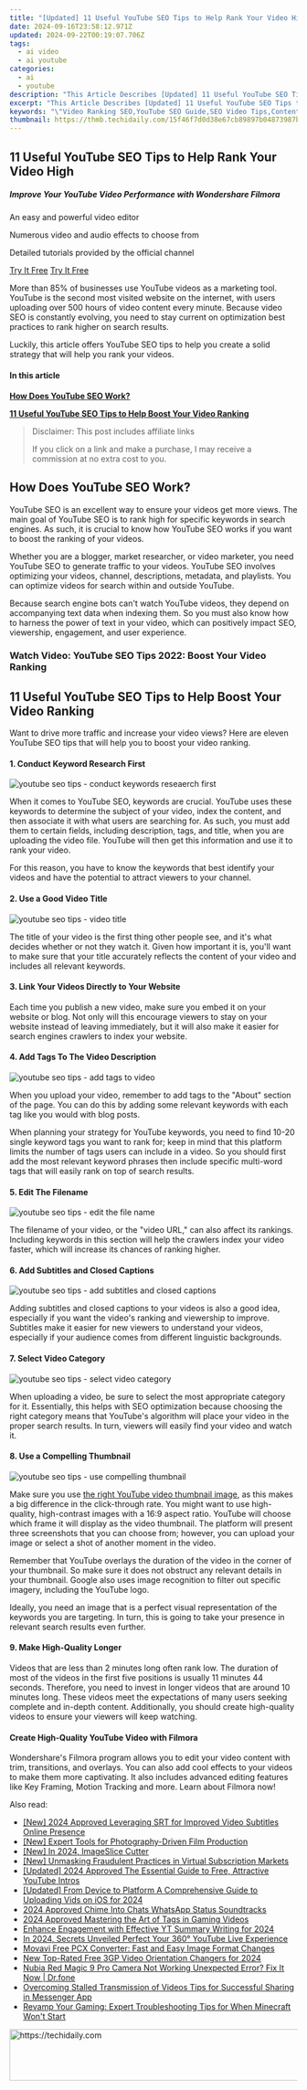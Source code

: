 ```yaml
---
title: "[Updated] 11 Useful YouTube SEO Tips to Help Rank Your Video High for 2024"
date: 2024-09-16T23:58:12.971Z
updated: 2024-09-22T00:19:07.706Z
tags:
  - ai video
  - ai youtube
categories:
  - ai
  - youtube
description: "This Article Describes [Updated] 11 Useful YouTube SEO Tips to Help Rank Your Video High for 2024"
excerpt: "This Article Describes [Updated] 11 Useful YouTube SEO Tips to Help Rank Your Video High for 2024"
keywords: "\"Video Ranking SEO,YouTube SEO Guide,SEO Video Tips,Content Marketing SEO,Video Optimization Strategies,High-Ranking Videos,YouTube SEO Boost\""
thumbnail: https://thmb.techidaily.com/15f46f7d0d38e67cb89897b04873987b9a53cd33648d01ffc32ac08c2f0a2eb4.jpg
---
```


## 11 Useful YouTube SEO Tips to Help Rank Your Video High

##### Improve Your YouTube Video Performance with Wondershare Filmora

An easy and powerful video editor

Numerous video and audio effects to choose from

Detailed tutorials provided by the official channel

[Try It Free](https://tools.techidaily.com/wondershare/filmora/download/) [Try It Free](https://tools.techidaily.com/wondershare/filmora/download/)

More than 85% of businesses use YouTube videos as a marketing tool. YouTube is the second most visited website on the internet, with users uploading over 500 hours of video content every minute. Because video SEO is constantly evolving, you need to stay current on optimization best practices to rank higher on search results.

Luckily, this article offers YouTube SEO tips to help you create a solid strategy that will help you rank your videos.

#### In this article

[**How Does YouTube SEO Work?**](#part1)

[**11 Useful YouTube SEO Tips to Help Boost Your Video Ranking**](#part2)

>  Disclaimer: This post includes affiliate links
>
>  If you click on a link and make a purchase, I may receive a commission at no extra cost to you.
>

## How Does YouTube SEO Work?

YouTube SEO is an excellent way to ensure your videos get more views. The main goal of YouTube SEO is to rank high for specific keywords in search engines. As such, it is crucial to know how YouTube SEO works if you want to boost the ranking of your videos.

Whether you are a blogger, market researcher, or video marketer, you need YouTube SEO to generate traffic to your videos. YouTube SEO involves optimizing your videos, channel, descriptions, metadata, and playlists. You can optimize videos for search within and outside YouTube.

Because search engine bots can't watch YouTube videos, they depend on accompanying text data when indexing them. So you must also know how to harness the power of text in your video, which can positively impact SEO, viewership, engagement, and user experience.

### Watch Video: YouTube SEO Tips 2022: Boost Your Video Ranking

## 11 Useful YouTube SEO Tips to Help Boost Your Video Ranking

Want to drive more traffic and increase your video views? Here are eleven YouTube SEO tips that will help you to boost your video ranking.

#### 1\. Conduct Keyword Research First

![youtube seo tips - conduct keywords reseaerch first](https://images.wondershare.com/filmora/article-images/2021/youtube-seo-tips-1.png)

When it comes to YouTube SEO, keywords are crucial. YouTube uses these keywords to determine the subject of your video, index the content, and then associate it with what users are searching for. As such, you must add them to certain fields, including description, tags, and title, when you are uploading the video file. YouTube will then get this information and use it to rank your video.

For this reason, you have to know the keywords that best identify your videos and have the potential to attract viewers to your channel.

#### 2\. Use a Good Video Title

![youtube seo tips - video title](https://images.wondershare.com/filmora/article-images/2021/youtube-seo-tips-2.png)

The title of your video is the first thing other people see, and it's what decides whether or not they watch it. Given how important it is, you'll want to make sure that your title accurately reflects the content of your video and includes all relevant keywords.

#### 3\. Link Your Videos Directly to Your Website

Each time you publish a new video, make sure you embed it on your website or blog. Not only will this encourage viewers to stay on your website instead of leaving immediately, but it will also make it easier for search engines crawlers to index your website.

#### 4\. Add Tags To The Video Description

![youtube seo tips - add tags to video](https://images.wondershare.com/filmora/article-images/2021/youtube-seo-tips-3.png)

When you upload your video, remember to add tags to the "About" section of the page. You can do this by adding some relevant keywords with each tag like you would with blog posts.

When planning your strategy for YouTube keywords, you need to find 10-20 single keyword tags you want to rank for; keep in mind that this platform limits the number of tags users can include in a video. So you should first add the most relevant keyword phrases then include specific multi-word tags that will easily rank on top of search results.

#### 5\. Edit The Filename

![youtube seo tips - edit the file name](https://images.wondershare.com/filmora/article-images/2021/youtube-seo-tips-4.png)

The filename of your video, or the "video URL," can also affect its rankings. Including keywords in this section will help the crawlers index your video faster, which will increase its chances of ranking higher.

#### 6\. Add Subtitles and Closed Captions

![youtube seo tips - add subtitles and closed captions](https://images.wondershare.com/filmora/article-images/2021/youtube-seo-tips-5.png)

Adding subtitles and closed captions to your videos is also a good idea, especially if you want the video's ranking and viewership to improve. Subtitles make it easier for new viewers to understand your videos, especially if your audience comes from different linguistic backgrounds.

#### 7\. Select Video Category

![youtube seo tips - select video category](https://images.wondershare.com/filmora/article-images/2021/youtube-seo-tips-6.png)

When uploading a video, be sure to select the most appropriate category for it. Essentially, this helps with SEO optimization because choosing the right category means that YouTube's algorithm will place your video in the proper search results. In turn, viewers will easily find your video and watch it.

#### 8\. Use a Compelling Thumbnail

![youtube seo tips - use compelling thumbnail](https://images.wondershare.com/filmora/article-images/2021/youtube-seo-tips-7.png)

Make sure you use [the right YouTube video thumbnail image](https://tools.techidaily.com/wondershare/filmora/download/), as this makes a big difference in the click-through rate. You might want to use high-quality, high-contrast images with a 16:9 aspect ratio. YouTube will choose which frame it will display as the video thumbnail. The platform will present three screenshots that you can choose from; however, you can upload your image or select a shot of another moment in the video.

Remember that YouTube overlays the duration of the video in the corner of your thumbnail. So make sure it does not obstruct any relevant details in your thumbnail. Google also uses image recognition to filter out specific imagery, including the YouTube logo.

Ideally, you need an image that is a perfect visual representation of the keywords you are targeting. In turn, this is going to take your presence in relevant search results even further.

#### 9\. Make High-Quality Longer

Videos that are less than 2 minutes long often rank low. The duration of most of the videos in the first five positions is usually 11 minutes 44 seconds. Therefore, you need to invest in longer videos that are around 10 minutes long. These videos meet the expectations of many users seeking complete and in-depth content. Additionally, you should create high-quality videos to ensure your viewers will keep watching.

#### Create High-Quality YouTube Video with Filmora

Wondershare's Filmora program allows you to edit your video content with trim, transitions, and overlays. You can also add cool effects to your videos to make them more captivating. It also includes advanced editing features like Key Framing, Motion Tracking and more. Learn about Filmora now!

<ins class="adsbygoogle"
     style="display:block"
     data-ad-format="autorelaxed"
     data-ad-client="ca-pub-7571918770474297"
     data-ad-slot="1223367746"></ins>

<ins class="adsbygoogle"
     style="display:block"
     data-ad-client="ca-pub-7571918770474297"
     data-ad-slot="8358498916"
     data-ad-format="auto"
     data-full-width-responsive="true"></ins>

<span class="atpl-alsoreadstyle">Also read:</span>
<div><ul>
<li><a href="https://article-tips.techidaily.com/new-2024-approved-leveraging-srt-for-improved-video-subtitles-online-presence/"><u>[New] 2024 Approved Leveraging SRT for Improved Video Subtitles Online Presence</u></a></li>
<li><a href="https://some-techniques.techidaily.com/new-expert-tools-for-photography-driven-film-production/"><u>[New] Expert Tools for Photography-Driven Film Production</u></a></li>
<li><a href="https://youtube-sure.techidaily.com/n-2024-imageslice-cutter/"><u>[New] In 2024, ImageSlice Cutter</u></a></li>
<li><a href="https://youtube-sure.techidaily.com/nmasking-fraudulent-practices-in-virtual-subscription-markets/"><u>[New] Unmasking Fraudulent Practices in Virtual Subscription Markets</u></a></li>
<li><a href="https://youtube-sure.techidaily.com/ed-2024-approved-the-essential-guide-to-free-attractive-youtube-intros/"><u>[Updated] 2024 Approved The Essential Guide to Free, Attractive YouTube Intros</u></a></li>
<li><a href="https://eaxpv-info.techidaily.com/updated-from-device-to-platform-a-comprehensive-guide-to-uploading-vids-on-ios-for-2024/"><u>[Updated] From Device to Platform A Comprehensive Guide to Uploading Vids on iOS for 2024</u></a></li>
<li><a href="https://fox-http.techidaily.com/2024-approved-chime-into-chats-whatsapp-status-soundtracks/"><u>2024 Approved Chime Into Chats WhatsApp Status Soundtracks</u></a></li>
<li><a href="https://youtube-sure.techidaily.com/approved-mastering-the-art-of-tags-in-gaming-videos/"><u>2024 Approved Mastering the Art of Tags in Gaming Videos</u></a></li>
<li><a href="https://youtube-sure.techidaily.com/ce-engagement-with-effective-yt-summary-writing-for-2024/"><u>Enhance Engagement with Effective YT Summary Writing for 2024</u></a></li>
<li><a href="https://youtube-sure.techidaily.com/24-secrets-unveiled-perfect-your-360-youtube-live-experience/"><u>In 2024, Secrets Unveiled Perfect Your 360° YouTube Live Experience</u></a></li>
<li><a href="https://eaxpv-info.techidaily.com/movavi-free-pcx-converter-fast-and-easy-image-format-changes/"><u>Movavi Free PCX Converter: Fast and Easy Image Format Changes</u></a></li>
<li><a href="https://ai-video-tools.techidaily.com/new-top-rated-free-3gp-video-orientation-changers-for-2024/"><u>New Top-Rated Free 3GP Video Orientation Changers for 2024</u></a></li>
<li><a href="https://howto.techidaily.com/nubia-red-magic-9-pro-camera-not-working-unexpected-error-fix-it-now-drfone-by-drfone-fix-android-problems-fix-android-problems/"><u>Nubia Red Magic 9 Pro Camera Not Working Unexpected Error? Fix It Now | Dr.fone</u></a></li>
<li><a href="https://facebook-videos.techidaily.com/overcoming-stalled-transmission-of-videos-tips-for-successful-sharing-in-messenger-app/"><u>Overcoming Stalled Transmission of Videos Tips for Successful Sharing in Messenger App</u></a></li>
<li><a href="https://win-answers.techidaily.com/revamp-your-gaming-expert-troubleshooting-tips-for-when-minecraft-wont-start/"><u>Revamp Your Gaming: Expert Troubleshooting Tips for When Minecraft Won't Start</u></a></li>
</ul></div>

<!-- affiliate ads begin -->
<a href="https://appsumo.8odi.net/c/5597632/2037334/7443" target="_top" id="2037334">
  <img src="//a.impactradius-go.com/display-ad/7443-2037334" border="0" alt="https://techidaily.com" width="728" height="90"/>
</a>
<img height="0" width="0" src="https://appsumo.8odi.net/i/5597632/2037334/7443" style="position:absolute;visibility:hidden;" border="0" />
<!-- affiliate ads end -->

